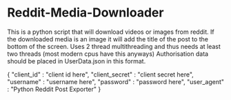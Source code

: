# Reddit-Media-Downloader

This is a python script that will download videos or images from reddit. If the downloaded media is an image it will add the title of the post to the bottom of the screen. Uses 2 thread multithreading and thus needs at least two threads (most modern cpus have this anyways)
Authorisation data should be placed in UserData.json in this format.


{
    "client_id" : "client id here",
    "client_secret" : "client secret here",
    "username" : "username here",
    "password" : "password here",
    "user_agent" : "Python Reddit Post Exporter"
}
